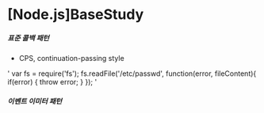 # [Node.js]BaseStudy

##### 표준 콜백 패턴
- CPS, continuation-passing style

'
var fs = require('fs');
fs.readFile('/etc/passwd', function(error, fileContent){
    if(error) {
        throw error;
    }
});
'

##### 이벤트 이미터 패턴
